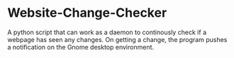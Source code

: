 # Website-Change-Checker
A python script that can work as a daemon to continously check if a webpage has seen any changes. On getting a change, the program pushes a notification on the Gnome desktop environment.
